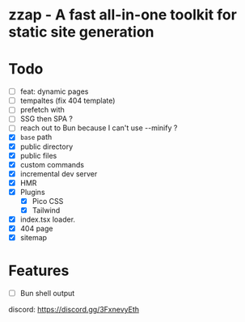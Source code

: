 # zzap - A fast all-in-one toolkit for static site generation

# Todo

- [ ] feat: dynamic pages
- [ ] tempaltes (fix 404 template)
- [ ] prefetch with <link prefetch>
- [ ] SSG then SPA ?
- [ ] reach out to Bun because I can't use --minify ?
- [x] `base` path
- [x] public directory
- [x] public files
- [x] custom commands
- [x] incremental dev server
- [x] HMR
- [x] Plugins
  - [x] Pico CSS
  - [x] Tailwind
- [x] index.tsx loader.
- [x] 404 page
- [x] sitemap

# Features

- [ ] Bun shell output

discord: https://discord.gg/3FxnevyEth
